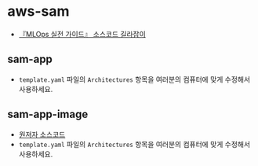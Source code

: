 # aws-sam

- [『MLOps 실전 가이드』 소스코드 길라잡이](https://github.com/ProtossDragoon/practical-mlops)

## sam-app

- `template.yaml` 파일의 `Architectures` 항목을 여러분의 컴퓨터에 맞게 수정해서 사용하세요.

## sam-app-image

- [원저자 소스코드](https://github.com/noahgift/Python-MLOps-Cookbook/tree/main/recipes/aws-lambda-sam/sam-ml-predict)
- `template.yaml` 파일의 `Architectures` 항목을 여러분의 컴퓨터에 맞게 수정해서 사용하세요.
